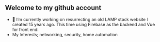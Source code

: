 ## Welcome to my github account

- 🔭 I’m currently working on resurrecting an old LAMP stack website I created 15 years ago. This time using Firebase as the backend and Vue for front end.
- My Interests; networking, security, home automation
